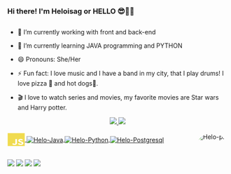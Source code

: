 ### Hi there! I'm Heloisag or HELLO 😎👋🤓
##

  - 🔭 I’m currently working with front and back-end
  
- 🌱 I’m currently learning JAVA programming and PYTHON
  
- 😄 Pronouns: She/Her
  
- ⚡ Fun fact: I love music and I have a band in my city, that I play drums! I love pizza 🍕 and hot dogs🌭.                                                                                               
- 🎬 I love to watch series and movies, my favorite movies are Star wars and Harry potter.



<div align="center">
  <a href="https://github.com/Heloisag"> <img height="130em" src="https://github-readme-stats.vercel.app/api?username=Heloisag&show_icons=true&theme=midnight-purple&include_all_commits=true&count_private=true"/> <img height="130em" src="https://github-readme-stats.vercel.app/api/top-langs/?username=Heloisag&layout=compact&langs_count=7&theme=midnight-purple"/>
</div>
  
  
  <div style="display: inline_block"><br>
  <img align="center" alt="Helo-Js" height="30" width="40" src="https://raw.githubusercontent.com/devicons/devicon/master/icons/javascript/javascript-plain.svg">
  <img align="center" alt="Helo-Java" height="30" width="40" src="https://cdn.jsdelivr.net/gh/devicons/devicon/icons/java/java-original.svg">
    <img align="center" alt="Helo-Python" height="30" width="40" src="https://icongr.am/devicon/python-original.svg?size=77&color=currentColor">
    <img align="center" alt="Helo-Postgresql" height="30" width="40" src="https://icongr.am/devicon/postgresql-original.svg?size=128&color=currentColor">
    </a><img align="right" alt="Helo-pic" height="150" style="border-radius:50px;" src="https://i.picasion.com/pic92/b2710a3ced4bb6eeed1d7d740c349742.gif">
   </div>
           
  
  ##
 
<div> 
  <a href="https://open.spotify.com/user/helogoulart0" target="_blank"><img src=https://img.shields.io/badge/Spotify-1ED760?&style=for-the-badge&logo=spotify&logoColor=white target="_blank"></a>
  <a href="https://discord.gg/SZWkqNJz" target="_blank"><img src="https://img.shields.io/badge/Discord-7289DA?style=for-the-badge&logo=discord&logoColor=white" target="_blank"></a> 
  <a href = "mailto:contatoheloisagoulartv@gmail.com"><img src="https://img.shields.io/badge/-Gmail-%23333?style=for-the-badge&logo=gmail&logoColor=white" target="_blank"></a>
  <a href="https://br.linkedin.com/in/heloisa-goulart-vicencio-b20497223" target="_blank"><img src="https://img.shields.io/badge/-LinkedIn-%230077B5?style=for-the-badge&logo=linkedin&logoColor=white" target="_blank"></a>   
</div>
  
 
</div>
